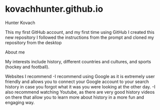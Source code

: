 # kovachhunter.github.io
Hunter Kovach

This my first GitHub account, and my first time using GitHub
I created this new repository
I followed the instructions from the prompt and cloned my repository from the desktop

About me
 
  My interests include history, different countries and cultures, and sports (hockey and football).
  
  Websites I recommend
      -I recommend using Google as it is extremely user friendly and allows you to connect your Google account to your search history in case you forgot what it was you were           looking at the         other day.
      -I also recommend watching Youtube, as there are very good history videos on there that allow you to learn more about history in a more fun and engaging way. 
